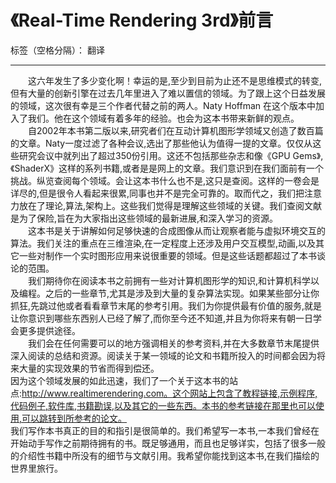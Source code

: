 # 《Real-Time Rendering 3rd》前言

标签（空格分隔）： 翻译

---

　　这六年发生了多少变化啊！幸运的是,至少到目前为止还不是思维模式的转变,但有大量的创新引擎在过去几年里进入了难以置信的领域。为了跟上这个日益发展的领域，这次很有幸是三个作者代替之前的两人。Naty Hoffman 在这个版本中加入了我们。他在这个领域有着多年的经验。也会为这本书带来新鲜的观点。<br>
　　自2002年本书第二版以来,研究者们在互动计算机图形学领域又创造了数百篇的文章。Naty一度过滤了各种会议,选出了那些他认为值得一提的文章。仅仅从这些研究会议中就列出了超过350份引用。这还不包括那些杂志和像《GPU Gems》,《ShaderX》这样的系列书籍,或者是是网上的文章。我们意识到在我们面前有一个挑战。纵览查阅每个领域。会让这本书什么也不是,这只是查阅。这样的一卷会是详尽的,但是很令人看起来很累,同事也并不是完全可靠的。取而代之，我们把注意力放在了理论,算法,架构上。这些我们觉得是理解这些领域的关键。我们查阅文献是为了保险,旨在为大家指出这些领域的最新进展,和深入学习的资源。<br>
　　这本书是关于讲解如何足够快速的合成图像从而让观察者能与虚拟环境交互的算法。我们关注的重点在三维渲染,在一定程度上还涉及用户交互模型,动画,以及其它一些对制作一个实时图形应用来说很重要的领域。但是这些话题都超过了本书谈论的范围。<br>
　　我们期待你在阅读本书之前拥有一些对计算机图形学的知识,和计算机科学以及编程。之后的一些章节,尤其是涉及到大量的复杂算法实现。如果某些部分让你抓狂,先跳过他或者看看章节末尾的参考引用。我们为你提供最有价值的服务,就是让你意识到哪些东西别人已经了解了,而你至今还不知道,并且为你将来有朝一日学会更多提供途径。<br>
　　我们会在任何需要可以的地方强调相关的参考资料,并在大多数章节末尾提供深入阅读的总结和资源。阅读关于某一领域的论文和书籍所投入的时间都会因为将来大量的实现效果的节省而得到偿还。<br>
    因为这个领域发展的如此迅速，我们了一个关于这本书的站点:http://www.realtimerendering.com。这个网站上包含了教程链接,示例程序,代码例子,软件库,书籍勘误,以及其它的一些东西。本书的参考链接在那里也可以使用,可以跳转到所参考的论文。<br>
    我们写作本书真正的目的和指引是很简单的。我们希望写一本书,一本我们曾经在开始动手写作之前期待拥有的书。既足够通用，而且也足够详实，包括了很多一般的介绍性书籍中所没有的细节与文献引用。我希望你能找到这本书,在我们描绘的世界里旅行。



